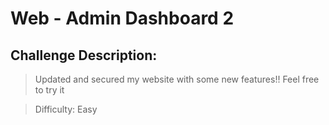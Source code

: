 # Web - Admin Dashboard 2

## Challenge Description:

> Updated and secured my website with some new features!!
> Feel free to try it

> Difficulty: Easy
